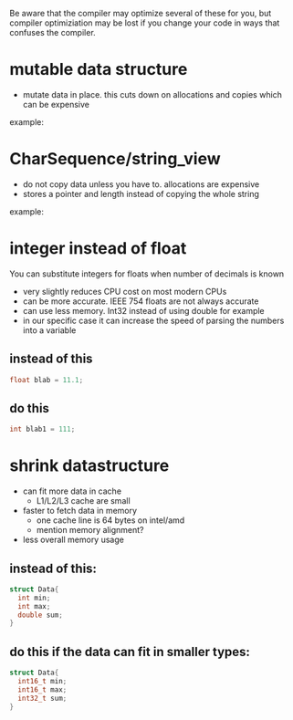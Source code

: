 Be aware that the compiler may optimize several of these for you, but compiler optimiziation may be lost if you change your code in ways that confuses the compiler.

# mutable data structure

- mutate data in place. this cuts down on allocations and copies which can be expensive

example:

# CharSequence/string_view

- do not copy data unless you have to. allocations are expensive
- stores a pointer and length instead of copying the whole string

example:

# integer instead of float

You can substitute integers for floats when number of decimals is known

- very slightly reduces CPU cost on most modern CPUs
- can be more accurate. IEEE 754 floats are not always accurate
- can use less memory. Int32 instead of using double for example
- in our specific case it can increase the speed of parsing the numbers into a variable

## instead of this

```c
float blab = 11.1;
```

## do this

```c
int blab1 = 111;
```

# shrink datastructure

- can fit more data in cache
  - L1/L2/L3 cache are small
- faster to fetch data in memory
  - one cache line is 64 bytes on intel/amd
  - mention memory alignment?
- less overall memory usage

## instead of this:

```c
struct Data{
  int min;
  int max;
  double sum;
}
```

## do this if the data can fit in smaller types:

```c
struct Data{
  int16_t min;
  int16_t max;
  int32_t sum;
}
```
